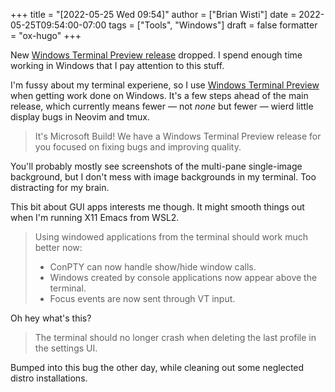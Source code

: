 +++
title = "[2022-05-25 Wed 09:54]"
author = ["Brian Wisti"]
date = 2022-05-25T09:54:00-07:00
tags = ["Tools", "Windows"]
draft = false
formatter = "ox-hugo"
+++

New [Windows Terminal Preview release](https://devblogs.microsoft.com/commandline/windows-terminal-preview-1-14-release/) dropped. I spend enough time working in Windows that I pay attention to this stuff.

I'm fussy about my terminal experiene, so I use [Windows Terminal Preview](https://apps.microsoft.com/detail/9n8g5rfz9xk3) when getting work done on Windows. It's a few steps ahead of the main release, which currently means fewer — not _none_ but fewer — wierd little display bugs in Neovim and tmux.

> It's Microsoft Build! We have a Windows Terminal Preview release for you focused on fixing bugs and improving quality.

You'll probably mostly see screenshots of the multi-pane single-image background, but I don't mess with image backgrounds in my terminal. Too distracting for my brain.

This bit about GUI apps interests me though. It might smooth things out when I'm running X11 Emacs from WSL2.

> Using windowed applications from the terminal should work much better now:
>
> -   ConPTY can now handle show/hide window calls.
> -   Windows created by console applications now appear above the terminal.
> -   Focus events are now sent through VT input.

Oh hey what's this?

> The terminal should no longer crash when deleting the last profile in the settings UI.

Bumped into this bug the other day, while cleaning out some neglected distro installations.
